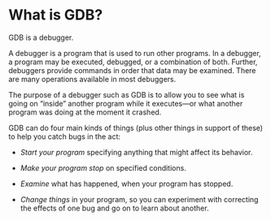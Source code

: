 # What is GDB?

GDB is a debugger.

A debugger is a program that is used to run other programs. In a debugger, a program may be executed, debugged, or a combination of both. Further, debuggers provide commands in order that data may be examined.
There are many operations available in most debuggers.

The purpose of a debugger such as GDB is to allow you to see what is going on “inside” another program while it executes—or what another program was doing at the moment it crashed.

GDB can do four main kinds of things (plus other things in support of these) to help you catch bugs in the act:

- *Start your program* specifying anything that might affect its behavior.



- *Make your program stop* on specified conditions.


- *Examine* what has happened, when your program has stopped.


- *Change things* in your program, so you can experiment with correcting the effects of one bug and go on to learn about another.


